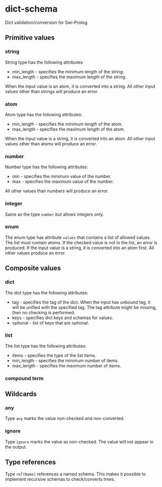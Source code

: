 # dict-schema

Dict validation/conversion for Swi-Prolog.

## Primitive values

### string

String type has the following attributes:

 * min_length - specifies the minimum length of the string.
 * max_length - specifies the maximum length of the string.

When the input value is an atom, it is converted into a string. All
other input values other than strings will produce an error.

### atom

Atom type has the following attributes:

 * min_length - specifies the minimum length of the atom.
 * max_length - specifies the maximum length of the atom.

When the input value is a string, it is converted into an atom. All
other input values other than atoms will produce an error.

### number

Number type has the following attributes:

 * min - specifies the minimum value of the number.
 * max - specifies the maximum value of the number.

All other values than numbers will produce an error.

### integer

Same as the type `number` but allows integers only.

### enum

The enum type has attribute `values` that contains a list of allowed values.
The list must contain atoms. If the checked value is not in the list,
an error is produced. If the input value is a string, it is converted
into an atom first. All other values produce an error.

## Composite values

### dict

The dict type has the following attributes:

 * tag - specifies the tag of the dict. When the input has unbound
   tag, it will be unified with the specified tag. The tag attribute
   might be missing, then no checking is performed.
 * keys - specifies dict keys and schemas for values.
 * optional - list of keys that are optional.

### list

The list type has the following attributes:

 * items - specifies the type of the list items.
 * min_length - specifies the minimum number of items.
 * max_length - specifies the maximum number of items.

### compound term

## Wildcards

### any

Type `any` marks the value non-checked and non-converted.

### ignore

Type `ignore` marks the value as non-checked. The value will
not appear in the output.

## Type references

Type `ref(Name)` references a named schema. This makes it possible
to implement recursive schemas to check/converts trees.
